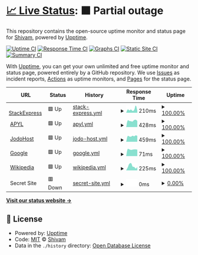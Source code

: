 # [📈 Live Status](https://Shivam.github.io/upptime): <!--live status--> **🟧 Partial outage**

This repository contains the open-source uptime monitor and status page for [Shivam](https://Shivam.github.io/upptime), powered by [Upptime](https://github.com/upptime/upptime).

[![Uptime CI](https://github.com/koj-co/upptime/workflows/Uptime%20CI/badge.svg)](https://github.com/koj-co/upptime/actions?query=workflow%3A%22Uptime+CI%22)
[![Response Time CI](https://github.com/koj-co/upptime/workflows/Response%20Time%20CI/badge.svg)](https://github.com/koj-co/upptime/actions?query=workflow%3A%22Response+Time+CI%22)
[![Graphs CI](https://github.com/koj-co/upptime/workflows/Graphs%20CI/badge.svg)](https://github.com/koj-co/upptime/actions?query=workflow%3A%22Graphs+CI%22)
[![Static Site CI](https://github.com/koj-co/upptime/workflows/Static%20Site%20CI/badge.svg)](https://github.com/koj-co/upptime/actions?query=workflow%3A%22Static+Site+CI%22)
[![Summary CI](https://github.com/koj-co/upptime/workflows/Summary%20CI/badge.svg)](https://github.com/koj-co/upptime/actions?query=workflow%3A%22Summary+CI%22)

With [Upptime](https://upptime.js.org), you can get your own unlimited and free uptime monitor and status page, powered entirely by a GitHub repository. We use [Issues](https://github.com/Shivam/upptime/issues) as incident reports, [Actions](https://github.com/Shivam/upptime/actions) as uptime monitors, and [Pages](https://Shivam.github.io/upptime) for the status page.

<!--start: status pages-->
<!-- This summary is generated by Upptime (https://github.com/upptime/upptime) -->
<!-- Do not edit this manually, your changes will be overwritten -->
<!-- prettier-ignore -->
| URL | Status | History | Response Time | Uptime |
| --- | ------ | ------- | ------------- | ------ |
| <img alt="" src="https://icons.duckduckgo.com/ip3/stackexpress-shivam.github.io.ico" height="13"> [StackExpress](https://stackexpress-shivam.github.io/upptime/) | 🟩 Up | [stack-express.yml](https://github.com/stackexpress-shivam/upptime/commits/HEAD/history/stack-express.yml) | <details><summary><img alt="Response time graph" src="./graphs/stack-express/response-time-week.png" height="20"> 210ms</summary><br><a href="https://uptime.beta.opspi.com/history/stack-express"><img alt="Response time 221" src="https://img.shields.io/endpoint?url=https%3A%2F%2Fraw.githubusercontent.com%2Fstackexpress-shivam%2Fupptime%2FHEAD%2Fapi%2Fstack-express%2Fresponse-time.json"></a><br><a href="https://uptime.beta.opspi.com/history/stack-express"><img alt="24-hour response time 117" src="https://img.shields.io/endpoint?url=https%3A%2F%2Fraw.githubusercontent.com%2Fstackexpress-shivam%2Fupptime%2FHEAD%2Fapi%2Fstack-express%2Fresponse-time-day.json"></a><br><a href="https://uptime.beta.opspi.com/history/stack-express"><img alt="7-day response time 210" src="https://img.shields.io/endpoint?url=https%3A%2F%2Fraw.githubusercontent.com%2Fstackexpress-shivam%2Fupptime%2FHEAD%2Fapi%2Fstack-express%2Fresponse-time-week.json"></a><br><a href="https://uptime.beta.opspi.com/history/stack-express"><img alt="30-day response time 208" src="https://img.shields.io/endpoint?url=https%3A%2F%2Fraw.githubusercontent.com%2Fstackexpress-shivam%2Fupptime%2FHEAD%2Fapi%2Fstack-express%2Fresponse-time-month.json"></a><br><a href="https://uptime.beta.opspi.com/history/stack-express"><img alt="1-year response time 224" src="https://img.shields.io/endpoint?url=https%3A%2F%2Fraw.githubusercontent.com%2Fstackexpress-shivam%2Fupptime%2FHEAD%2Fapi%2Fstack-express%2Fresponse-time-year.json"></a></details> | <details><summary><a href="https://uptime.beta.opspi.com/history/stack-express">100.00%</a></summary><a href="https://uptime.beta.opspi.com/history/stack-express"><img alt="All-time uptime 99.90%" src="https://img.shields.io/endpoint?url=https%3A%2F%2Fraw.githubusercontent.com%2Fstackexpress-shivam%2Fupptime%2FHEAD%2Fapi%2Fstack-express%2Fuptime.json"></a><br><a href="https://uptime.beta.opspi.com/history/stack-express"><img alt="24-hour uptime 100.00%" src="https://img.shields.io/endpoint?url=https%3A%2F%2Fraw.githubusercontent.com%2Fstackexpress-shivam%2Fupptime%2FHEAD%2Fapi%2Fstack-express%2Fuptime-day.json"></a><br><a href="https://uptime.beta.opspi.com/history/stack-express"><img alt="7-day uptime 100.00%" src="https://img.shields.io/endpoint?url=https%3A%2F%2Fraw.githubusercontent.com%2Fstackexpress-shivam%2Fupptime%2FHEAD%2Fapi%2Fstack-express%2Fuptime-week.json"></a><br><a href="https://uptime.beta.opspi.com/history/stack-express"><img alt="30-day uptime 100.00%" src="https://img.shields.io/endpoint?url=https%3A%2F%2Fraw.githubusercontent.com%2Fstackexpress-shivam%2Fupptime%2FHEAD%2Fapi%2Fstack-express%2Fuptime-month.json"></a><br><a href="https://uptime.beta.opspi.com/history/stack-express"><img alt="1-year uptime 100.00%" src="https://img.shields.io/endpoint?url=https%3A%2F%2Fraw.githubusercontent.com%2Fstackexpress-shivam%2Fupptime%2FHEAD%2Fapi%2Fstack-express%2Fuptime-year.json"></a></details>
| <img alt="" src="https://icons.duckduckgo.com/ip3/apyl.com.ico" height="13"> [APYL](https://apyl.com) | 🟩 Up | [apyl.yml](https://github.com/stackexpress-shivam/upptime/commits/HEAD/history/apyl.yml) | <details><summary><img alt="Response time graph" src="./graphs/apyl/response-time-week.png" height="20"> 428ms</summary><br><a href="https://uptime.beta.opspi.com/history/apyl"><img alt="Response time 430" src="https://img.shields.io/endpoint?url=https%3A%2F%2Fraw.githubusercontent.com%2Fstackexpress-shivam%2Fupptime%2FHEAD%2Fapi%2Fapyl%2Fresponse-time.json"></a><br><a href="https://uptime.beta.opspi.com/history/apyl"><img alt="24-hour response time 406" src="https://img.shields.io/endpoint?url=https%3A%2F%2Fraw.githubusercontent.com%2Fstackexpress-shivam%2Fupptime%2FHEAD%2Fapi%2Fapyl%2Fresponse-time-day.json"></a><br><a href="https://uptime.beta.opspi.com/history/apyl"><img alt="7-day response time 428" src="https://img.shields.io/endpoint?url=https%3A%2F%2Fraw.githubusercontent.com%2Fstackexpress-shivam%2Fupptime%2FHEAD%2Fapi%2Fapyl%2Fresponse-time-week.json"></a><br><a href="https://uptime.beta.opspi.com/history/apyl"><img alt="30-day response time 433" src="https://img.shields.io/endpoint?url=https%3A%2F%2Fraw.githubusercontent.com%2Fstackexpress-shivam%2Fupptime%2FHEAD%2Fapi%2Fapyl%2Fresponse-time-month.json"></a><br><a href="https://uptime.beta.opspi.com/history/apyl"><img alt="1-year response time 492" src="https://img.shields.io/endpoint?url=https%3A%2F%2Fraw.githubusercontent.com%2Fstackexpress-shivam%2Fupptime%2FHEAD%2Fapi%2Fapyl%2Fresponse-time-year.json"></a></details> | <details><summary><a href="https://uptime.beta.opspi.com/history/apyl">100.00%</a></summary><a href="https://uptime.beta.opspi.com/history/apyl"><img alt="All-time uptime 99.94%" src="https://img.shields.io/endpoint?url=https%3A%2F%2Fraw.githubusercontent.com%2Fstackexpress-shivam%2Fupptime%2FHEAD%2Fapi%2Fapyl%2Fuptime.json"></a><br><a href="https://uptime.beta.opspi.com/history/apyl"><img alt="24-hour uptime 100.00%" src="https://img.shields.io/endpoint?url=https%3A%2F%2Fraw.githubusercontent.com%2Fstackexpress-shivam%2Fupptime%2FHEAD%2Fapi%2Fapyl%2Fuptime-day.json"></a><br><a href="https://uptime.beta.opspi.com/history/apyl"><img alt="7-day uptime 100.00%" src="https://img.shields.io/endpoint?url=https%3A%2F%2Fraw.githubusercontent.com%2Fstackexpress-shivam%2Fupptime%2FHEAD%2Fapi%2Fapyl%2Fuptime-week.json"></a><br><a href="https://uptime.beta.opspi.com/history/apyl"><img alt="30-day uptime 99.87%" src="https://img.shields.io/endpoint?url=https%3A%2F%2Fraw.githubusercontent.com%2Fstackexpress-shivam%2Fupptime%2FHEAD%2Fapi%2Fapyl%2Fuptime-month.json"></a><br><a href="https://uptime.beta.opspi.com/history/apyl"><img alt="1-year uptime 99.94%" src="https://img.shields.io/endpoint?url=https%3A%2F%2Fraw.githubusercontent.com%2Fstackexpress-shivam%2Fupptime%2FHEAD%2Fapi%2Fapyl%2Fuptime-year.json"></a></details>
| <img alt="" src="https://icons.duckduckgo.com/ip3/www.jodohost.com.ico" height="13"> [JodoHost](https://www.jodohost.com) | 🟩 Up | [jodo-host.yml](https://github.com/stackexpress-shivam/upptime/commits/HEAD/history/jodo-host.yml) | <details><summary><img alt="Response time graph" src="./graphs/jodo-host/response-time-week.png" height="20"> 459ms</summary><br><a href="https://uptime.beta.opspi.com/history/jodo-host"><img alt="Response time 568" src="https://img.shields.io/endpoint?url=https%3A%2F%2Fraw.githubusercontent.com%2Fstackexpress-shivam%2Fupptime%2FHEAD%2Fapi%2Fjodo-host%2Fresponse-time.json"></a><br><a href="https://uptime.beta.opspi.com/history/jodo-host"><img alt="24-hour response time 475" src="https://img.shields.io/endpoint?url=https%3A%2F%2Fraw.githubusercontent.com%2Fstackexpress-shivam%2Fupptime%2FHEAD%2Fapi%2Fjodo-host%2Fresponse-time-day.json"></a><br><a href="https://uptime.beta.opspi.com/history/jodo-host"><img alt="7-day response time 459" src="https://img.shields.io/endpoint?url=https%3A%2F%2Fraw.githubusercontent.com%2Fstackexpress-shivam%2Fupptime%2FHEAD%2Fapi%2Fjodo-host%2Fresponse-time-week.json"></a><br><a href="https://uptime.beta.opspi.com/history/jodo-host"><img alt="30-day response time 482" src="https://img.shields.io/endpoint?url=https%3A%2F%2Fraw.githubusercontent.com%2Fstackexpress-shivam%2Fupptime%2FHEAD%2Fapi%2Fjodo-host%2Fresponse-time-month.json"></a><br><a href="https://uptime.beta.opspi.com/history/jodo-host"><img alt="1-year response time 526" src="https://img.shields.io/endpoint?url=https%3A%2F%2Fraw.githubusercontent.com%2Fstackexpress-shivam%2Fupptime%2FHEAD%2Fapi%2Fjodo-host%2Fresponse-time-year.json"></a></details> | <details><summary><a href="https://uptime.beta.opspi.com/history/jodo-host">100.00%</a></summary><a href="https://uptime.beta.opspi.com/history/jodo-host"><img alt="All-time uptime 99.93%" src="https://img.shields.io/endpoint?url=https%3A%2F%2Fraw.githubusercontent.com%2Fstackexpress-shivam%2Fupptime%2FHEAD%2Fapi%2Fjodo-host%2Fuptime.json"></a><br><a href="https://uptime.beta.opspi.com/history/jodo-host"><img alt="24-hour uptime 100.00%" src="https://img.shields.io/endpoint?url=https%3A%2F%2Fraw.githubusercontent.com%2Fstackexpress-shivam%2Fupptime%2FHEAD%2Fapi%2Fjodo-host%2Fuptime-day.json"></a><br><a href="https://uptime.beta.opspi.com/history/jodo-host"><img alt="7-day uptime 100.00%" src="https://img.shields.io/endpoint?url=https%3A%2F%2Fraw.githubusercontent.com%2Fstackexpress-shivam%2Fupptime%2FHEAD%2Fapi%2Fjodo-host%2Fuptime-week.json"></a><br><a href="https://uptime.beta.opspi.com/history/jodo-host"><img alt="30-day uptime 99.88%" src="https://img.shields.io/endpoint?url=https%3A%2F%2Fraw.githubusercontent.com%2Fstackexpress-shivam%2Fupptime%2FHEAD%2Fapi%2Fjodo-host%2Fuptime-month.json"></a><br><a href="https://uptime.beta.opspi.com/history/jodo-host"><img alt="1-year uptime 99.92%" src="https://img.shields.io/endpoint?url=https%3A%2F%2Fraw.githubusercontent.com%2Fstackexpress-shivam%2Fupptime%2FHEAD%2Fapi%2Fjodo-host%2Fuptime-year.json"></a></details>
| <img alt="" src="https://icons.duckduckgo.com/ip3/www.google.com.ico" height="13"> [Google](https://www.google.com) | 🟩 Up | [google.yml](https://github.com/stackexpress-shivam/upptime/commits/HEAD/history/google.yml) | <details><summary><img alt="Response time graph" src="./graphs/google/response-time-week.png" height="20"> 71ms</summary><br><a href="https://uptime.beta.opspi.com/history/google"><img alt="Response time 112" src="https://img.shields.io/endpoint?url=https%3A%2F%2Fraw.githubusercontent.com%2Fstackexpress-shivam%2Fupptime%2FHEAD%2Fapi%2Fgoogle%2Fresponse-time.json"></a><br><a href="https://uptime.beta.opspi.com/history/google"><img alt="24-hour response time 69" src="https://img.shields.io/endpoint?url=https%3A%2F%2Fraw.githubusercontent.com%2Fstackexpress-shivam%2Fupptime%2FHEAD%2Fapi%2Fgoogle%2Fresponse-time-day.json"></a><br><a href="https://uptime.beta.opspi.com/history/google"><img alt="7-day response time 71" src="https://img.shields.io/endpoint?url=https%3A%2F%2Fraw.githubusercontent.com%2Fstackexpress-shivam%2Fupptime%2FHEAD%2Fapi%2Fgoogle%2Fresponse-time-week.json"></a><br><a href="https://uptime.beta.opspi.com/history/google"><img alt="30-day response time 88" src="https://img.shields.io/endpoint?url=https%3A%2F%2Fraw.githubusercontent.com%2Fstackexpress-shivam%2Fupptime%2FHEAD%2Fapi%2Fgoogle%2Fresponse-time-month.json"></a><br><a href="https://uptime.beta.opspi.com/history/google"><img alt="1-year response time 114" src="https://img.shields.io/endpoint?url=https%3A%2F%2Fraw.githubusercontent.com%2Fstackexpress-shivam%2Fupptime%2FHEAD%2Fapi%2Fgoogle%2Fresponse-time-year.json"></a></details> | <details><summary><a href="https://uptime.beta.opspi.com/history/google">100.00%</a></summary><a href="https://uptime.beta.opspi.com/history/google"><img alt="All-time uptime 100.00%" src="https://img.shields.io/endpoint?url=https%3A%2F%2Fraw.githubusercontent.com%2Fstackexpress-shivam%2Fupptime%2FHEAD%2Fapi%2Fgoogle%2Fuptime.json"></a><br><a href="https://uptime.beta.opspi.com/history/google"><img alt="24-hour uptime 100.00%" src="https://img.shields.io/endpoint?url=https%3A%2F%2Fraw.githubusercontent.com%2Fstackexpress-shivam%2Fupptime%2FHEAD%2Fapi%2Fgoogle%2Fuptime-day.json"></a><br><a href="https://uptime.beta.opspi.com/history/google"><img alt="7-day uptime 100.00%" src="https://img.shields.io/endpoint?url=https%3A%2F%2Fraw.githubusercontent.com%2Fstackexpress-shivam%2Fupptime%2FHEAD%2Fapi%2Fgoogle%2Fuptime-week.json"></a><br><a href="https://uptime.beta.opspi.com/history/google"><img alt="30-day uptime 100.00%" src="https://img.shields.io/endpoint?url=https%3A%2F%2Fraw.githubusercontent.com%2Fstackexpress-shivam%2Fupptime%2FHEAD%2Fapi%2Fgoogle%2Fuptime-month.json"></a><br><a href="https://uptime.beta.opspi.com/history/google"><img alt="1-year uptime 100.00%" src="https://img.shields.io/endpoint?url=https%3A%2F%2Fraw.githubusercontent.com%2Fstackexpress-shivam%2Fupptime%2FHEAD%2Fapi%2Fgoogle%2Fuptime-year.json"></a></details>
| <img alt="" src="https://icons.duckduckgo.com/ip3/en.wikipedia.org.ico" height="13"> [Wikipedia](https://en.wikipedia.org) | 🟩 Up | [wikipedia.yml](https://github.com/stackexpress-shivam/upptime/commits/HEAD/history/wikipedia.yml) | <details><summary><img alt="Response time graph" src="./graphs/wikipedia/response-time-week.png" height="20"> 225ms</summary><br><a href="https://uptime.beta.opspi.com/history/wikipedia"><img alt="Response time 210" src="https://img.shields.io/endpoint?url=https%3A%2F%2Fraw.githubusercontent.com%2Fstackexpress-shivam%2Fupptime%2FHEAD%2Fapi%2Fwikipedia%2Fresponse-time.json"></a><br><a href="https://uptime.beta.opspi.com/history/wikipedia"><img alt="24-hour response time 177" src="https://img.shields.io/endpoint?url=https%3A%2F%2Fraw.githubusercontent.com%2Fstackexpress-shivam%2Fupptime%2FHEAD%2Fapi%2Fwikipedia%2Fresponse-time-day.json"></a><br><a href="https://uptime.beta.opspi.com/history/wikipedia"><img alt="7-day response time 225" src="https://img.shields.io/endpoint?url=https%3A%2F%2Fraw.githubusercontent.com%2Fstackexpress-shivam%2Fupptime%2FHEAD%2Fapi%2Fwikipedia%2Fresponse-time-week.json"></a><br><a href="https://uptime.beta.opspi.com/history/wikipedia"><img alt="30-day response time 319" src="https://img.shields.io/endpoint?url=https%3A%2F%2Fraw.githubusercontent.com%2Fstackexpress-shivam%2Fupptime%2FHEAD%2Fapi%2Fwikipedia%2Fresponse-time-month.json"></a><br><a href="https://uptime.beta.opspi.com/history/wikipedia"><img alt="1-year response time 215" src="https://img.shields.io/endpoint?url=https%3A%2F%2Fraw.githubusercontent.com%2Fstackexpress-shivam%2Fupptime%2FHEAD%2Fapi%2Fwikipedia%2Fresponse-time-year.json"></a></details> | <details><summary><a href="https://uptime.beta.opspi.com/history/wikipedia">100.00%</a></summary><a href="https://uptime.beta.opspi.com/history/wikipedia"><img alt="All-time uptime 100.00%" src="https://img.shields.io/endpoint?url=https%3A%2F%2Fraw.githubusercontent.com%2Fstackexpress-shivam%2Fupptime%2FHEAD%2Fapi%2Fwikipedia%2Fuptime.json"></a><br><a href="https://uptime.beta.opspi.com/history/wikipedia"><img alt="24-hour uptime 100.00%" src="https://img.shields.io/endpoint?url=https%3A%2F%2Fraw.githubusercontent.com%2Fstackexpress-shivam%2Fupptime%2FHEAD%2Fapi%2Fwikipedia%2Fuptime-day.json"></a><br><a href="https://uptime.beta.opspi.com/history/wikipedia"><img alt="7-day uptime 100.00%" src="https://img.shields.io/endpoint?url=https%3A%2F%2Fraw.githubusercontent.com%2Fstackexpress-shivam%2Fupptime%2FHEAD%2Fapi%2Fwikipedia%2Fuptime-week.json"></a><br><a href="https://uptime.beta.opspi.com/history/wikipedia"><img alt="30-day uptime 100.00%" src="https://img.shields.io/endpoint?url=https%3A%2F%2Fraw.githubusercontent.com%2Fstackexpress-shivam%2Fupptime%2FHEAD%2Fapi%2Fwikipedia%2Fuptime-month.json"></a><br><a href="https://uptime.beta.opspi.com/history/wikipedia"><img alt="1-year uptime 100.00%" src="https://img.shields.io/endpoint?url=https%3A%2F%2Fraw.githubusercontent.com%2Fstackexpress-shivam%2Fupptime%2FHEAD%2Fapi%2Fwikipedia%2Fuptime-year.json"></a></details>
| <img alt="" src="https://icons.duckduckgo.com/ip3/null.ico" height="13"> Secret Site | 🟥 Down | [secret-site.yml](https://github.com/stackexpress-shivam/upptime/commits/HEAD/history/secret-site.yml) | <details><summary><img alt="Response time graph" src="./graphs/secret-site/response-time-week.png" height="20"> 0ms</summary><br><a href="https://uptime.beta.opspi.com/history/secret-site"><img alt="Response time 0" src="https://img.shields.io/endpoint?url=https%3A%2F%2Fraw.githubusercontent.com%2Fstackexpress-shivam%2Fupptime%2FHEAD%2Fapi%2Fsecret-site%2Fresponse-time.json"></a><br><a href="https://uptime.beta.opspi.com/history/secret-site"><img alt="24-hour response time 0" src="https://img.shields.io/endpoint?url=https%3A%2F%2Fraw.githubusercontent.com%2Fstackexpress-shivam%2Fupptime%2FHEAD%2Fapi%2Fsecret-site%2Fresponse-time-day.json"></a><br><a href="https://uptime.beta.opspi.com/history/secret-site"><img alt="7-day response time 0" src="https://img.shields.io/endpoint?url=https%3A%2F%2Fraw.githubusercontent.com%2Fstackexpress-shivam%2Fupptime%2FHEAD%2Fapi%2Fsecret-site%2Fresponse-time-week.json"></a><br><a href="https://uptime.beta.opspi.com/history/secret-site"><img alt="30-day response time 0" src="https://img.shields.io/endpoint?url=https%3A%2F%2Fraw.githubusercontent.com%2Fstackexpress-shivam%2Fupptime%2FHEAD%2Fapi%2Fsecret-site%2Fresponse-time-month.json"></a><br><a href="https://uptime.beta.opspi.com/history/secret-site"><img alt="1-year response time 0" src="https://img.shields.io/endpoint?url=https%3A%2F%2Fraw.githubusercontent.com%2Fstackexpress-shivam%2Fupptime%2FHEAD%2Fapi%2Fsecret-site%2Fresponse-time-year.json"></a></details> | <details><summary><a href="https://uptime.beta.opspi.com/history/secret-site">0.00%</a></summary><a href="https://uptime.beta.opspi.com/history/secret-site"><img alt="All-time uptime 11.07%" src="https://img.shields.io/endpoint?url=https%3A%2F%2Fraw.githubusercontent.com%2Fstackexpress-shivam%2Fupptime%2FHEAD%2Fapi%2Fsecret-site%2Fuptime.json"></a><br><a href="https://uptime.beta.opspi.com/history/secret-site"><img alt="24-hour uptime 0.00%" src="https://img.shields.io/endpoint?url=https%3A%2F%2Fraw.githubusercontent.com%2Fstackexpress-shivam%2Fupptime%2FHEAD%2Fapi%2Fsecret-site%2Fuptime-day.json"></a><br><a href="https://uptime.beta.opspi.com/history/secret-site"><img alt="7-day uptime 0.00%" src="https://img.shields.io/endpoint?url=https%3A%2F%2Fraw.githubusercontent.com%2Fstackexpress-shivam%2Fupptime%2FHEAD%2Fapi%2Fsecret-site%2Fuptime-week.json"></a><br><a href="https://uptime.beta.opspi.com/history/secret-site"><img alt="30-day uptime 0.00%" src="https://img.shields.io/endpoint?url=https%3A%2F%2Fraw.githubusercontent.com%2Fstackexpress-shivam%2Fupptime%2FHEAD%2Fapi%2Fsecret-site%2Fuptime-month.json"></a><br><a href="https://uptime.beta.opspi.com/history/secret-site"><img alt="1-year uptime 0.00%" src="https://img.shields.io/endpoint?url=https%3A%2F%2Fraw.githubusercontent.com%2Fstackexpress-shivam%2Fupptime%2FHEAD%2Fapi%2Fsecret-site%2Fuptime-year.json"></a></details>

<!--end: status pages-->

[**Visit our status website →**](https://Shivam.github.io/upptime)

## 📄 License

- Powered by: [Upptime](https://github.com/upptime/upptime)
- Code: [MIT](./LICENSE) © [Shivam](https://Shivam.github.io/upptime)
- Data in the `./history` directory: [Open Database License](https://opendatacommons.org/licenses/odbl/1-0/)
